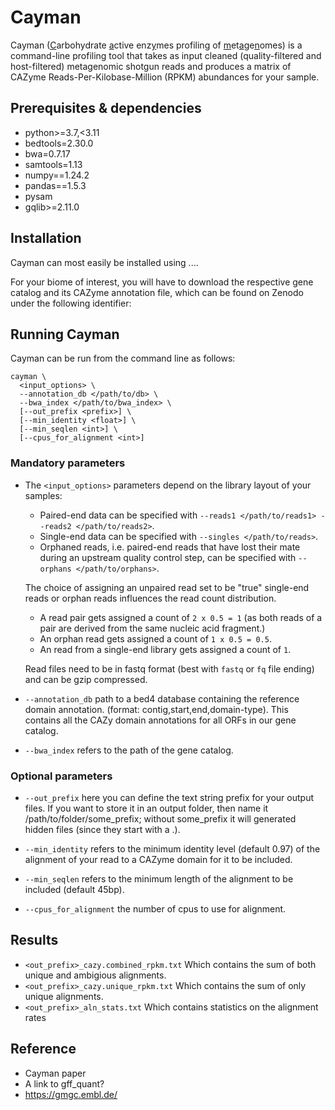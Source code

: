 Cayman
======

Cayman (<ins>C</ins>arbohydrate <ins>a</ins>ctive enz<ins>y</ins>mes profiling of <ins>m</ins>et<ins>a</ins>ge<ins>n</ins>omes) is a command-line profiling tool that takes as input cleaned (quality-filtered and host-filtered) metagenomic shotgun reads and produces a matrix of CAZyme
Reads-Per-Kilobase-Million (RPKM) abundances for your sample.

## Prerequisites & dependencies
- python>=3.7,<3.11
- bedtools=2.30.0
- bwa=0.7.17
- samtools=1.13
- numpy==1.24.2
- pandas==1.5.3
- pysam
- gqlib>=2.11.0

## Installation
Cayman can most easily be installed using ....

For your biome of interest, you will have to download the respective gene catalog and its CAZyme annotation file, which can be found on Zenodo under the following identifier: 

## Running Cayman

Cayman can be run from the command line as follows:

```
cayman \
  <input_options> \
  --annotation_db </path/to/db> \
  --bwa_index </path/to/bwa_index> \
  [--out_prefix <prefix>] \
  [--min_identity <float>] \
  [--min_seqlen <int>] \
  [--cpus_for_alignment <int>]
```

### Mandatory parameters

* The `<input_options>` parameters depend on the library layout of your samples:

  * Paired-end data can be specified with `--reads1 </path/to/reads1> --reads2 </path/to/reads2>`.
  * Single-end data can be specified with `--singles </path/to/reads>`.
  * Orphaned reads, i.e. paired-end reads that have lost their mate during an upstream quality control step, can be specified with `--orphans </path/to/orphans>`.

  The choice of assigning an unpaired read set to be "true" single-end reads or orphan reads influences the read count distribution.

  * A read pair gets assigned a count of `2 x 0.5 = 1` (as both reads of a pair are derived from the same nucleic acid fragment.)
  * An orphan read gets assigned a count of `1 x 0.5 = 0.5`.
  * An read from a single-end library gets assigned a count of `1`.

  Read files need to be in fastq format (best with `fastq` or `fq` file ending) and can be gzip compressed.

* `--annotation_db` path to a bed4 database containing the reference domain annotation. (format: contig,start,end,domain-type). This contains all the CAZy domain annotations for all ORFs in our gene catalog.

* `--bwa_index` refers to the path of the gene catalog.

### Optional parameters

* `--out_prefix` here you can define the text string prefix for your output files. If you want to store it in an output folder, then name it /path/to/folder/some_prefix; without some_prefix it will generated hidden files (since they start with a .).

* `--min_identity` refers to the minimum identity level (default 0.97) of the alignment of your read to a CAZyme domain for it to be included.
  
* `--min_seqlen` refers to the minimum length of the alignment to be included (default 45bp).

* `--cpus_for_alignment` the number of cpus to use for alignment.


## Results
- `<out_prefix>_cazy.combined_rpkm.txt` Which contains the sum of both unique and ambigious alignments.
- `<out_prefix>_cazy.unique_rpkm.txt` Which contains the sum of only unique alignments.
- `<out_prefix>_aln_stats.txt` Which contains statistics on the alignment rates

## Reference
- Cayman paper
- A link to gff_quant?
- https://gmgc.embl.de/
